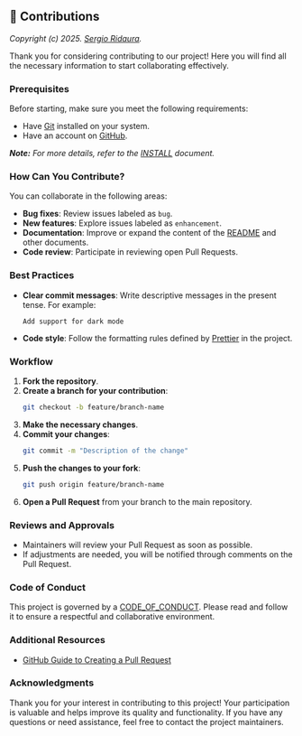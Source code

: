 ## 🤝 Contributions

_Copyright (c) 2025. [Sergio Ridaura](https://github.com/sergio-ridaura)._

Thank you for considering contributing to our project! Here you will find all the necessary information to start collaborating effectively.

### Prerequisites

Before starting, make sure you meet the following requirements:

- Have [Git](https://git-scm.com/) installed on your system.
- Have an account on [GitHub](https://github.com).

_**Note:** For more details, refer to the [INSTALL](INSTALL.md) document._

### How Can You Contribute?

You can collaborate in the following areas:

- **Bug fixes**: Review issues labeled as `bug`.
- **New features**: Explore issues labeled as `enhancement`.
- **Documentation**: Improve or expand the content of the [README](../README.md) and other documents.
- **Code review**: Participate in reviewing open Pull Requests.

### Best Practices

- **Clear commit messages**: Write descriptive messages in the present tense. For example:
  ```text
  Add support for dark mode
  ```
- **Code style**: Follow the formatting rules defined by [Prettier](https://prettier.io/) in the project.

### Workflow

1. **Fork the repository**.
2. **Create a branch for your contribution**:
   ```bash
   git checkout -b feature/branch-name
   ```
3. **Make the necessary changes**.
4. **Commit your changes**:
   ```bash
   git commit -m "Description of the change"
   ```
5. **Push the changes to your fork**:
   ```bash
   git push origin feature/branch-name
   ```
6. **Open a Pull Request** from your branch to the main repository.

### Reviews and Approvals

- Maintainers will review your Pull Request as soon as possible.
- If adjustments are needed, you will be notified through comments on the Pull Request.

### Code of Conduct

This project is governed by a [CODE_OF_CONDUCT](CODE_OF_CONDUCT.md). Please read and follow it to ensure a respectful and collaborative environment.

### Additional Resources

- [GitHub Guide to Creating a Pull Request](https://docs.github.com/en/pull-requests/collaborating-with-pull-requests/proposing-changes-to-your-work-with-pull-requests/about-pull-requests)

### Acknowledgments

Thank you for your interest in contributing to this project! Your participation is valuable and helps improve its quality and functionality. If you have any questions or need assistance, feel free to contact the project maintainers.

